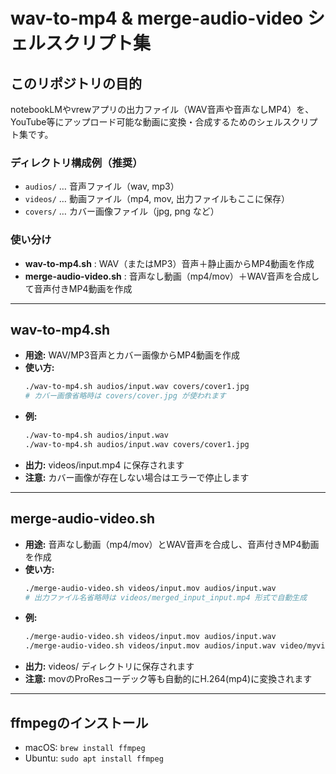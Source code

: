 # wav-to-mp4 & merge-audio-video シェルスクリプト集

## このリポジトリの目的
notebookLMやvrewアプリの出力ファイル（WAV音声や音声なしMP4）を、YouTube等にアップロード可能な動画に変換・合成するためのシェルスクリプト集です。

### ディレクトリ構成例（推奨）
- `audios/` … 音声ファイル（wav, mp3）
- `videos/` … 動画ファイル（mp4, mov, 出力ファイルもここに保存）
- `covers/` … カバー画像ファイル（jpg, png など）

### 使い分け
- **wav-to-mp4.sh** : WAV（またはMP3）音声＋静止画からMP4動画を作成
- **merge-audio-video.sh** : 音声なし動画（mp4/mov）＋WAV音声を合成して音声付きMP4動画を作成

---

## wav-to-mp4.sh
- **用途:** WAV/MP3音声とカバー画像からMP4動画を作成
- **使い方:**
  ```sh
  ./wav-to-mp4.sh audios/input.wav covers/cover1.jpg
  # カバー画像省略時は covers/cover.jpg が使われます
  ```
- **例:**
  ```sh
  ./wav-to-mp4.sh audios/input.wav
  ./wav-to-mp4.sh audios/input.wav covers/cover1.jpg
  ```
- **出力:** videos/input.mp4 に保存されます
- **注意:** カバー画像が存在しない場合はエラーで停止します

---

## merge-audio-video.sh
- **用途:** 音声なし動画（mp4/mov）とWAV音声を合成し、音声付きMP4動画を作成
- **使い方:**
  ```sh
  ./merge-audio-video.sh videos/input.mov audios/input.wav
  # 出力ファイル名省略時は videos/merged_input_input.mp4 形式で自動生成
  ```
- **例:**
  ```sh
  ./merge-audio-video.sh videos/input.mov audios/input.wav
  ./merge-audio-video.sh videos/input.mov audios/input.wav video/myvideo.mp4
  ```
- **出力:** videos/ ディレクトリに保存されます
- **注意:** movのProResコーデック等も自動的にH.264(mp4)に変換されます

---

## ffmpegのインストール
- macOS: `brew install ffmpeg`
- Ubuntu: `sudo apt install ffmpeg`
